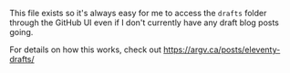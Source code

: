 This file exists so it's always easy for me to access the `drafts` folder through the GitHub UI even if I don't currently have any draft blog posts going.

For details on how this works, check out https://argv.ca/posts/eleventy-drafts/
